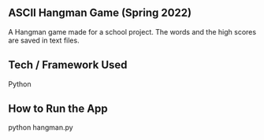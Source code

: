 ## **ASCII Hangman Game (Spring 2022)**

A Hangman game made for a school project. The words and the high scores are saved in text files.

## **Tech / Framework Used**

Python

## **How to Run the App**

python hangman.py
